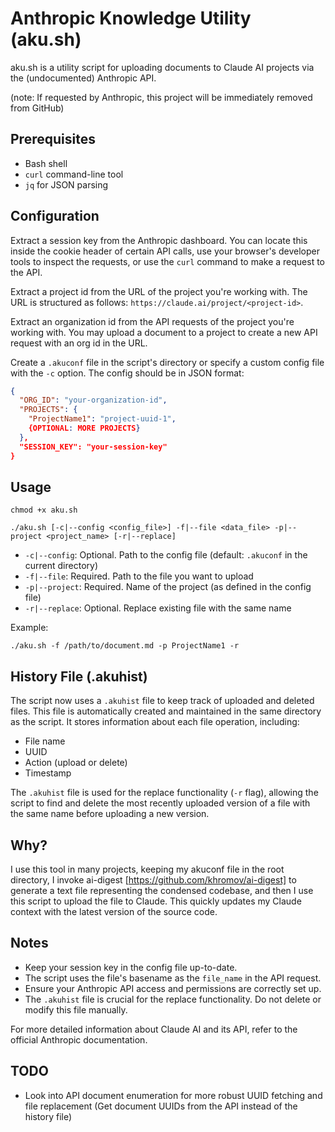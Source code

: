 # Anthropic Knowledge Utility (aku.sh)

aku.sh is a utility script for uploading documents to Claude AI projects via the (undocumented) Anthropic API.

(note: If requested by Anthropic, this project will be immediately removed from GitHub)

## Prerequisites

- Bash shell
- `curl` command-line tool
- `jq` for JSON parsing

## Configuration
Extract a session key from the Anthropic dashboard. You can locate this inside the cookie header of certain API calls, use your browser's developer tools to inspect the requests, or use the `curl` command to make a request to the API.

Extract a project id from the URL of the project you're working with. The URL is structured as follows: `https://claude.ai/project/<project-id>`.

Extract an organization id from the API requests of the project you're working with. You may upload a document to a project to create a new API request with an org id in the URL.

Create a `.akuconf` file in the script's directory or specify a custom config file with the `-c` option. The config should be in JSON format:

```json
{
  "ORG_ID": "your-organization-id",
  "PROJECTS": {
    "ProjectName1": "project-uuid-1",
    {OPTIONAL: MORE PROJECTS}
  },
  "SESSION_KEY": "your-session-key"
}
```

## Usage

```chmod +x aku.sh```

```
./aku.sh [-c|--config <config_file>] -f|--file <data_file> -p|--project <project_name> [-r|--replace]
```

- `-c|--config`: Optional. Path to the config file (default: `.akuconf` in the current directory)
- `-f|--file`: Required. Path to the file you want to upload
- `-p|--project`: Required. Name of the project (as defined in the config file)
- `-r|--replace`: Optional. Replace existing file with the same name

Example:
```
./aku.sh -f /path/to/document.md -p ProjectName1 -r
```

## History File (.akuhist)

The script now uses a `.akuhist` file to keep track of uploaded and deleted files. This file is automatically created and maintained in the same directory as the script. It stores information about each file operation, including:

- File name
- UUID
- Action (upload or delete)
- Timestamp

The `.akuhist` file is used for the replace functionality (`-r` flag), allowing the script to find and delete the most recently uploaded version of a file with the same name before uploading a new version.

## Why?

I use this tool in many projects, keeping my akuconf file in the root directory, I invoke ai-digest [https://github.com/khromov/ai-digest] to generate a text file representing the condensed codebase, and then I use this script to upload the file to Claude. This quickly updates my Claude context with the latest version of the source code.

## Notes

- Keep your session key in the config file up-to-date.
- The script uses the file's basename as the `file_name` in the API request.
- Ensure your Anthropic API access and permissions are correctly set up.
- The `.akuhist` file is crucial for the replace functionality. Do not delete or modify this file manually.

For more detailed information about Claude AI and its API, refer to the official Anthropic documentation.

## TODO
- Look into API document enumeration for more robust UUID fetching and file replacement (Get document UUIDs from the API instead of the history file)